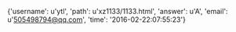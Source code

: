 {'username': u'ytl', 'path': u'xz1133/1133.html', 'answer': u'A', 'email': u'505498794@qq.com', 'time': '2016-02-22:07:55:23'}